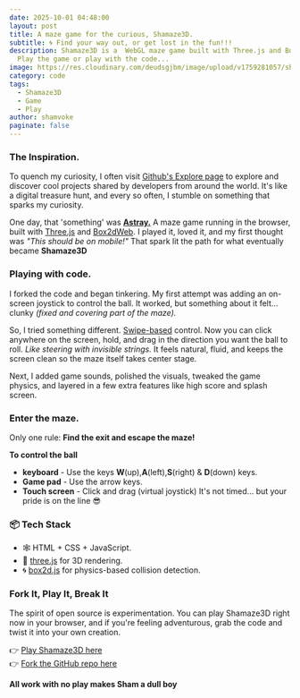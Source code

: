 ```yaml
---
date: 2025-10-01 04:48:00
layout: post
title: A maze game for the curious, Shamaze3D.
subtitle: 🌀 Find your way out, or get lost in the fun!!!
description: Shamaze3D is a  WebGL maze game built with Three.js and Box2dWeb.
  Play the game or play with the code...
image: https://res.cloudinary.com/deudsgjbm/image/upload/v1759281057/sham-maze_1_lbfngy.jpg
category: code
tags:
  - Shamaze3D
  - Game
  - Play
author: shamvoke
paginate: false
---
```

### The Inspiration.
To quench my curiosity, I often visit [Github's Explore page](https://github.com/explore) to explore and discover cool projects shared by developers from around the world. It's like a digital treasure hunt, and every so often, I stumble on something that sparks my curiosity.

One day, that 'something' was **[Astray.](https://github.com/wwwtyro/Astray)** A maze game running in the browser, built with [Three.js](https://threejs.org/) and [Box2dWeb](https://box2d.org/). I played it, loved it, and my first thought was _"This should be on mobile!"_ That spark lit the path for what eventually became **Shamaze3D**

### Playing with code.
I forked the code and began tinkering. My first attempt was adding an on-screen joystick to control the ball. It worked, but something about it felt... clunky _(fixed and covering part of the maze)._

So, I tried something different. <ins>Swipe-based</ins> control. Now you can click anywhere on the screen, hold, and drag in the direction you want the ball to roll. _Like steering with invisible strings._ It feels natural, fluid, and keeps the screen clean so the maze itself takes center stage.

Next, I added game sounds, polished the visuals, tweaked the game physics, and layered in a few extra features like high score and splash screen.

### Enter the maze.
Only one rule: **Find the exit and escape the maze!**

**To control the ball**
- **keyboard** - Use the keys **W**(up),**A**(left),**S**(right) & **D**(down) keys.
- **Game pad** - Use the  arrow keys.
- **Touch screen** - Click and drag (virtual joystick)
It's not timed... but your pride is on the line 😎

### 📦 Tech Stack
- 🕸️ HTML + CSS + JavaScript.
- 🧱 [three.js](https://threejs.org/) for 3D rendering.
- 🌀 [box2d.js](https://github.com/kripken/box2d.js) for physics-based collision detection.

### Fork It, Play It, Break It
The spirit of open source is experimentation. You can play Shamaze3D right now in your browser, and if you're feeling adventurous, grab the code and twist it into your own creation.

👉 [Play Shamaze3D here](https://sham-maze3d.netlify.app/)  
👉 [Fork the GitHub repo here](https://github.com/shamvoke/shamaze3D)

**All work with no play makes Sham a dull boy**






